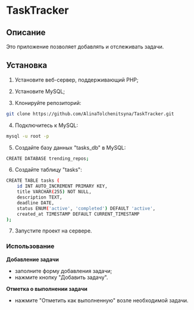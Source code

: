 # TaskTracker

## Описание
Это приложение позволяет добавлять и отслеживать задачи.

## Установка
1. Установите веб-сервер, поддерживающий PHP;

2. Установите MySQL;
  
3. Клонируйте репозиторий:
```bash
git clone https://github.com/AlinaTolchenitsyna/TaskTracker.git
```
4. Подключитесь к MySQL:
```bash
mysql -u root -p
```
5. Создайте базу данных "tasks_db" в MySQL:
```bash
CREATE DATABASE trending_repos;
```
6. Создайте таблицу "tasks":
```bash
CREATE TABLE tasks (
    id INT AUTO_INCREMENT PRIMARY KEY,
    title VARCHAR(255) NOT NULL,
    description TEXT,
    deadline DATE,
    status ENUM('active', 'completed') DEFAULT 'active',
    created_at TIMESTAMP DEFAULT CURRENT_TIMESTAMP
);
```
7. Запустите проект на сервере.

### Использование
**Добавление задачи**
- заполните форму добавления задачи;
- нажмите кнопку "Добавить задачу".

**Отметка о выполнении задачи**
- нажмите "Отметить как выполненную" возле необходимой задачи.
